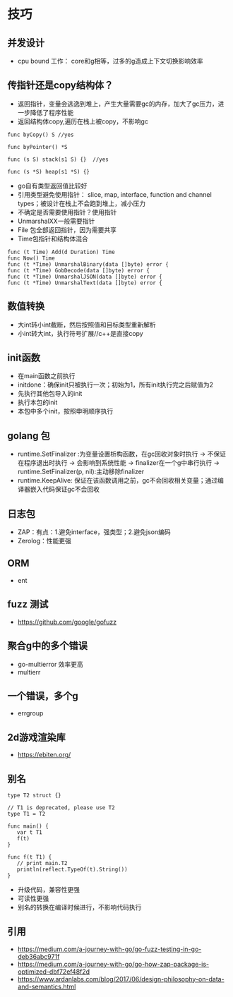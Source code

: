 # 技巧
## 并发设计
- cpu bound 工作： core和g相等，过多的g造成上下文切换影响效率

## 传指针还是copy结构体？
- 返回指针，变量会逃逸到堆上，产生大量需要gc的内存，加大了gc压力，进一步降低了程序性能
- 返回结构体copy,遍历在栈上被copy，不影响gc
```
func byCopy() S //yes

func byPointer() *S 

func (s S) stack(s1 S) {}  //yes

func (s *S) heap(s1 *S) {}
```
- go自有类型返回值比较好
- 引用类型避免使用指针： slice, map, interface, function and channel types；被设计在栈上不会跑到堆上，减小压力
- 不确定是否需要使用指针？使用指针
- UnmarshalXX一般需要指针
- File 包全部返回指针，因为需要共享
- Time包指针和结构体混合
```
func (t Time) Add(d Duration) Time
func Now() Time
func (t *Time) UnmarshalBinary(data []byte) error {
func (t *Time) GobDecode(data []byte) error {
func (t *Time) UnmarshalJSON(data []byte) error {
func (t *Time) UnmarshalText(data []byte) error {
```
## 数值转换
- 大int转小int截断，然后按照值和目标类型重新解析
- 小int转大int，执行符号扩展//c++是直接copy
## init函数
- 在main函数之前执行
- initdone：确保init只被执行一次；初始为1，所有init执行完之后赋值为2
- 先执行其他包导入的init
- 执行本包的init
- 本包中多个init，按照申明顺序执行
## golang 包
- runtime.SetFinalizer :为变量设置析构函数，在gc回收对象时执行
-> 不保证在程序退出时执行
-> 会影响到系统性能
-> finalizer在一个g中串行执行
-> runtime.SetFinalizer(p, nil):主动移除finalizer
- runtime.KeepAlive: 保证在该函数调用之前，gc不会回收相关变量；通过编译器嵌入代码保证gc不会回收

## 日志包 
- ZAP：有点：1.避免interface，强类型；2.避免json编码
- Zerolog：性能更强
## ORM
- ent
## fuzz 测试
- https://github.com/google/gofuzz
## 聚合g中的多个错误
-  go-multierror 效率更高
-  multierr
## 一个错误，多个g
- errgroup
## 2d游戏渲染库
- https://ebiten.org/
## 别名
```
type T2 struct {}

// T1 is deprecated, please use T2
type T1 = T2

func main() {
   var t T1
   f(t)
}

func f(t T1) {
   // print main.T2
   println(reflect.TypeOf(t).String())
}
```
- 升级代码，兼容性更强
- 可读性更强
- 别名的转换在编译时候进行，不影响代码执行

## 引用
- https://medium.com/a-journey-with-go/go-fuzz-testing-in-go-deb36abc971f
- https://medium.com/a-journey-with-go/go-how-zap-package-is-optimized-dbf72ef48f2d
- https://www.ardanlabs.com/blog/2017/06/design-philosophy-on-data-and-semantics.html
